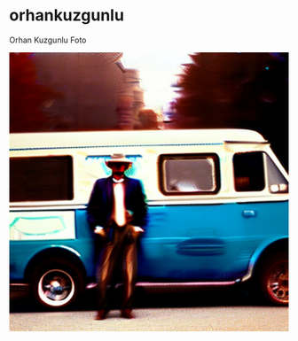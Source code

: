 # orhankuzgunlu
Orhan Kuzgunlu Foto

![Orhan Kuzgunlu](https://github.com/Teragron/orhankuzgunlu/blob/main/Orhan%20Kuzgunlu.png)
